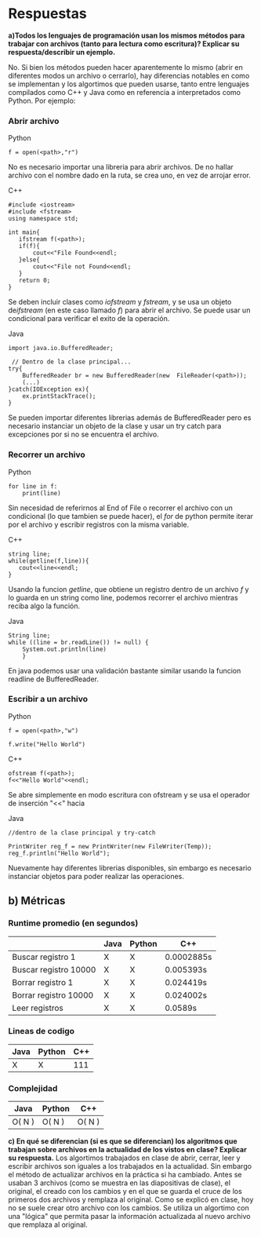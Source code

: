 # Respuestas

 
**a)Todos los lenguajes de programación usan los mismos métodos para trabajar con archivos (tanto para lectura como escritura)? Explicar su respuesta/describir un ejemplo.**

No. Si bien los métodos pueden hacer aparentemente lo mismo (abrir en diferentes modos un archivo o cerrarlo), hay diferencias notables en como se implementan y los algortimos que pueden usarse, tanto entre lenguajes compilados como C++ y Java como en referencia a interpretados como Python. Por ejemplo:

### Abrir archivo

Python
```
f = open(<path>,"r") 
```
No es necesario importar una libreria para abrir archivos. De no hallar archivo con el nombre dado en la ruta, se crea uno, en vez de arrojar error.

C++
 ```
#include <iostream>
#include <fstream>
using namespace std;

int main{
    ifstream f(<path>); 
    if(f){
        cout<<"File Found<<endl;
    }else{
        cout<<"File not Found<<endl;
    }
    return 0;
}
```
Se deben incluir clases como *iofstream* y *fstream*, y se usa un objeto de*ifstream* (en este caso llamado *f*) para  abrir el archivo. Se puede usar un condicional para verificar el exito de la operación.

Java
```
import java.io.BufferedReader;

 // Dentro de la clase principal...
try{
    BufferedReader br = new BufferedReader(new  FileReader(<path>));
    (...)
}catch(IOException ex){
    ex.printStackTrace();
}

```
Se pueden importar diferentes librerias además de BufferedReader pero es necesario instanciar un objeto de la clase y usar un try catch para excepciones por si no se encuentra el archivo.
### Recorrer un archivo
Python
```
for line in f:
    print(line)
```
Sin necesidad de referirnos al End of File o recorrer el archivo con un condicional (lo que tambien se puede hacer), el *for* de python permite iterar por el archivo y escribir registros con la misma variable.

C++
 ```
 string line;
 while(getline(f,line)){
    cout<<line<<endl;
 }

```
Usando la funcion *getline*, que obtiene un registro dentro de un archivo *f* y lo guarda en un string como line, podemos recorrer el archivo mientras reciba algo la función.

Java
```
String line;
while ((line = br.readLine()) != null) {
    System.out.println(line)
    }
```
En java podemos usar una validación bastante similar usando la funcion readline de BufferedReader.

### Escribir a un archivo
Python
```
f = open(<path>,"w")

f.write("Hello World")

```

C++
 ```
 ofstream f(<path>);
 f<<"Hello World"<<endl;
```
Se abre simplemente en modo escritura con ofstream y se usa el operador de inserción "<<" hacia 

Java
```
//dentro de la clase principal y try-catch

PrintWriter reg_f = new PrintWriter(new FileWriter(Temp));
reg_f.println("Hello World");
```
Nuevamente hay diferentes librerias disponibles, sin embargo es necesario instanciar objetos para poder realizar las operaciones.

## b) Métricas 

### Runtime promedio (en segundos)

|            | Java      | Python |  C++    |
|------------|-----------|------- |---------|
|Buscar registro 1|      X    |      X |     0.0002885s    |
|Buscar registro 10000|   X   |      X |   0.005393s  |
|Borrar registro 1|     X     |      X |    0.024419s     |
|Borrar registro 10000|     X     |      X |   0.024002s     |
|Leer registros |     X     |      X |    0.0589s     |


### Lineas de codigo 

| Java      | Python |  C++    |
|-----------|------- |---------|
|      X |    X     |111|

### Complejidad 

| Java      | Python |  C++    |
|-----------|------- |---------|
| O( N )    |   O( N )  |O( N )|

**c) En qué se diferencian (si es que se diferencian) los algoritmos que trabajan sobre archivos en la actualidad de los vistos en clase? Explicar su respuesta.**
Los algortimos trabajados en clase de abrir, cerrar, leer y escribir archivos son iguales a los trabajados en la actualidad. Sin embargo el método de actualizar archivos en la práctica si ha cambiado.
Antes se usaban 3 archivos (como se muestra en las diapositivas de clase), el original, el creado con los cambios y en el que se guarda el cruce de los primeros dos archivos y remplaza al original.
Como se explicó en clase, hoy no se suele crear otro archivo con los cambios. Se utiliza un algortimo con una "lógica" que permita pasar la información actualizada al nuevo archivo que remplaza al original.



